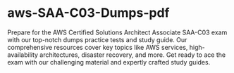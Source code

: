 # aws-SAA-C03-Dumps-pdf
Prepare for the AWS Certified Solutions Architect Associate SAA-C03 exam with our top-notch dumps practice tests and study guide. Our comprehensive resources cover key topics like AWS services, high-availability architectures, disaster recovery, and more. Get ready to ace the exam with our challenging material and expertly crafted study guides.

